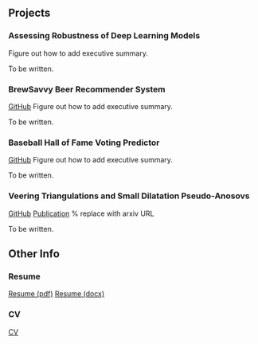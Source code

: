 ## Projects
### Assessing Robustness of Deep Learning Models
Figure out how to add executive summary.

To be written.

### BrewSavvy Beer Recommender System
[GitHub](https://github.com/b-butler/beer-recommender-erdos-fall-2023)
Figure out how to add executive summary.

To be written.

### Baseball Hall of Fame Voting Predictor
[GitHub](https://github.com/aidanlorenz/HoFVoting)
Figure out how to add executive summary.

To be written.

### Veering Triangulations and Small Dilatation Pseudo-Anosovs
[GitHub](https://github.com/aidanlorenz/VeeringExamples)
[Publication](https://www.mdpi.com/1424-8220/22/8/3048) % replace with arxiv URL

To be written.


## Other Info
### Resume
[Resume (pdf)](assets/resume.pdf)
[Resume (docx)](assets/resume.docx)

### CV
[CV](CV.pdf)
